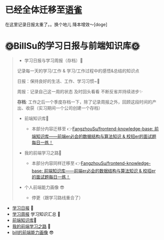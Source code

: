 # 已经全体迁移至[语雀](https://www.yuque.com/u21204340/bmdfoe)

在这里记录日报太重了。。换个地儿 降本增效～[doge]

# 🌞BillSu的学习日报与前端知识库🌞

> - 学习日报与学习周报（存档）🧐
>
> 记录每一天的学习/工作 & 学习/工作过程中的感悟&总结的知识点
>
> 日报：保持良好的生活、工作、学习习惯~🤔
>
> 周报：记录自己这一周的状态 及时回头看看 不断反省并持续进步✨
>
> **存档**: 工作之后一个季度存档一下，除了记录周报之外，回顾这段时间的产出、收获（实习期间一个公司创建一个存档）
>
> - 前端知识库🎨
>   - 本部分内容迁移至 👉[FangzhouSu/frontend-knowledge-base: 前端知识库——前端er必会的数据结构与算法知识 & 校招er的面试题每日一练！](https://github.com/FangzhouSu/frontend-knowledge-base)
>
>
> - 我的前端学习之路🎉
>   - 本部分内容同样迁移至 👉[FangzhouSu/frontend-knowledge-base: 前端知识库——前端er必会的数据结构与算法知识 & 校招er的面试题每日一练！](https://github.com/FangzhouSu/frontend-knowledge-base)
>
> - 个人前端能力画像 😎
>   - 停更（跟学习路线重合了）

- [学习日报](Diary) 🧐
- [学习周报](Diary) 学习知识汇总 🤔
- [前端知识库](前端知识库)🎨
- [我的前端学习之路](我的前端学习之路.md) 🎉
- [bill的前端能力画像](个人前端能力画像.md) 😎
